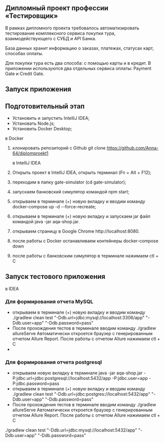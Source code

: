 ## Дипломный проект профессии «Тестировщик»
В рамках дипломного проекта требовалось автоматизировать тестирование комплексного сервиса покупки тура, 
взаимодействующего с СУБД и API Банка.

База данных хранит информацию о заказах, платежах, статусах карт, способах оплаты.

Для покупки тура есть два способа: с помощью карты и в кредит. 
В приложении используются два отдельных сервиса оплаты: Payment Gate и Credit Gate.

## Запуск приложения

## Подготовительный этап
- Установить и запустить IntelliJ IDEA;
- Установать Node.js;
- Установить Docker Desktop;

 в Docker 
1) клонировать репозиторий с Github git clone https://github.com/Anna-64/diplomproekt1

   в IntelliJ IDEA
2) Открыть проект в IntelliJ IDEA, открыть терминал (Fn + Alt + F12);
3) переходим в папку gate-simulator (cd gate-simulator);
4) запускаем банковский симулятор командой npm start;
5) открываем в терминале (+) новую вкладку и вводим команду docker-compose up -d --force-recreate;
6) открываем в терминале (+) новую вкладку и запускаем jar файл командой java -jar aqa-shop.jar.
7) открываем страницу в Google Chrome http://localhost:8080.
8) после работы с Docker останавливаем контейнеры docker-compose down
9) после работы с банковским симулятор в терминале нажимаем ctl + C


 ## Запуск тестового приложения
в IDEA 
### Для формирования отчета MySQL
- открываем в терминале (+) новую вкладку и вводим команду ./gradlew clean test "-Ddb.url=jdbc:mysql://localhost:3306/app" "-Ddb.user=app" "-Ddb.password=pass"
- После прохождения тестов в терминале вводим команду ./gradlew allureServe
Автоматически откроется браузер с генерированным отчетом Allure Report. 
После работы с отчетом Allure нажимаем ctl + C
- 
### Для формирования отчета postgresql
- открываем новую вкладку в терминале java -jar aqa-shop.jar -P:jdbc.url=jdbc:postgresql://localhost:5432/app -P:jdbc.user=app -P:jdbc.password=pass
- открываем в терминале (+) новую вкладку и вводим команду  ./gradlew clean test "-Ddb.url=jdbc:postgres://localhost:5432/app" "-Ddb.user=app" "-Ddb.password=pass"
- После прохождения тестов в терминале вводим команду ./gradlew allureServe
  Автоматически откроется браузер с генерированным отчетом Allure Report.
  После работы с отчетом Allure нажимаем ctl + C

./gradlew clean test "-Ddb.url=jdbc:mysql://localhost:5432/app" "-Ddb.user=app" "-Ddb.password=pass"